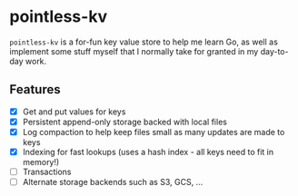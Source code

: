 # pointless-kv
`pointless-kv` is a for-fun key value store to help me learn Go, as well as implement some stuff myself that I normally take for granted in my day-to-day work.

## Features
- [x] Get and put values for keys
- [x] Persistent append-only storage backed with local files
- [x] Log compaction to help keep files small as many updates are made to keys
- [x] Indexing for fast lookups (uses a hash index - all keys need to fit in memory!)
- [ ] Transactions
- [ ] Alternate storage backends such as S3, GCS, ...

